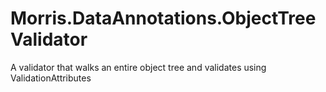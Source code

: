 # Morris.DataAnnotations.ObjectTreeValidator
A validator that walks an entire object tree and validates using ValidationAttributes
